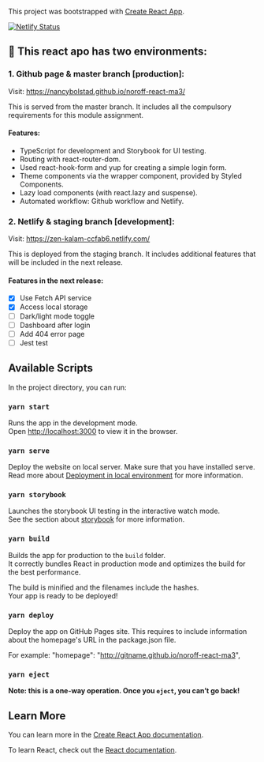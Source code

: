 This project was bootstrapped with [Create React App](https://github.com/facebook/create-react-app).

[![Netlify Status](https://api.netlify.com/api/v1/badges/bdd0f41d-e9f1-4a07-8e42-3cb2b40eaf37/deploy-status)](https://app.netlify.com/sites/zen-kalam-ccfab6/deploys)

## :satellite: This react apo has two environments:

### 1. Github page & master branch [production]:

Visit: https://nancybolstad.github.io/noroff-react-ma3/

This is served from the master branch. It includes all the compulsory requirements for this module assignment.

#### Features:

- TypeScript for development and Storybook for UI testing.
- Routing with react-router-dom.
- Used react-hook-form and yup for creating a simple login form.
- Theme components via the <ThemeProvider> wrapper component, provided by Styled Components.
- Lazy load components (with react.lazy and suspense).
- Automated workflow: Github workflow and Netlify.

### 2. Netlify & staging branch [development]:

Visit: https://zen-kalam-ccfab6.netlify.com/

This is deployed from the staging branch. It includes additional features that will be included in the next release.

#### Features in the next release:

- [x] Use Fetch API service
- [x] Access local storage
- [ ] Dark/light mode toggle
- [ ] Dashboard after login
- [ ] Add 404 error page
- [ ] Jest test

## Available Scripts

In the project directory, you can run:

### `yarn start`

Runs the app in the development mode.<br />
Open [http://localhost:3000](http://localhost:3000) to view it in the browser.

### `yarn serve`

Deploy the website on local server. Make sure that you have installed serve.
Read more about [Deployment in local environment](https://create-react-app.dev/docs/deployment/) for more information.

### `yarn storybook`

Launches the storybook UI testing in the interactive watch mode.<br />
See the section about [storybook](https://storybook.js.org/docs/basics/introduction/) for more information.

### `yarn build`

Builds the app for production to the `build` folder.<br />
It correctly bundles React in production mode and optimizes the build for the best performance.

The build is minified and the filenames include the hashes.<br />
Your app is ready to be deployed!

### `yarn deploy`

Deploy the app on GitHub Pages site. This requires to include information about the homepage's URL in the package.json file.

For example:
"homepage": "http://gitname.github.io/noroff-react-ma3",

### `yarn eject`

**Note: this is a one-way operation. Once you `eject`, you can’t go back!**

## Learn More

You can learn more in the [Create React App documentation](https://facebook.github.io/create-react-app/docs/getting-started).

To learn React, check out the [React documentation](https://reactjs.org/).
